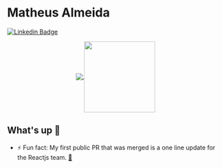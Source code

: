 # Matheus Almeida
<!--
[![Twitter Badge](https://img.shields.io/badge/-@mat_almeida-1ca0f1?style=flat-square&labelColor=1ca0f1&logo=twitter&logoColor=white&link=https://twitter.com/mat_almeida)](https://twitter.com/mat_almeida)
-->
[![Linkedin Badge](https://img.shields.io/badge/-Linkedin-0e76a8?style=flat-square&labelColor=0e76a8&logo=linkedin&logoColor=white&link=https://www.linkedin.com/in/matheus-almeida-0504a4150/)](https://www.linkedin.com/in/matheus-almeida-0504a4150/)

<p align="center">
  <a href="https://github.com/anuraghazra/github-readme-stats">
    <img
      align="center"
      src="https://github-readme-stats.vercel.app/api/top-langs/?username=matalmeida&layout=compact"
    />
  </a>
  <a href="https://github.com/anuraghazra/github-readme-stats">
    <img
      align="center"
      height="165"
      src="https://github-readme-stats.vercel.app/api?username=matalmeida&count_private=true&show_icons=true&custom_title=Github%20Status&hide=issues"
    />
  </a>
</p>

## What's up 👋

- ⚡ Fun fact: My first public PR that was merged is a one line update for the Reactjs team. [👀](https://github.com/reactjs/react-static-container/pull/6)

<!--
**matAlmeida/matAlmeida** is a ✨ _special_ ✨ repository because its `README.md` (this file) appears on your GitHub profile.

Here are some ideas to get you started:

- 🔭 I’m currently working on ...
- 🌱 I’m currently learning ...
- 👯 I’m looking to collaborate on ...
- 🤔 I’m looking for help with ...
- 💬 Ask me about ...
- 📫 How to reach me: ...
- 😄 Pronouns: ...
- ⚡ Fun fact: ...
-->
